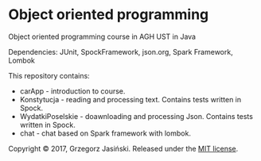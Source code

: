 # Object oriented programming
Object oriented programming course in AGH UST in Java

Dependencies: JUnit, SpockFramework, json.org, Spark Framework, Lombok

This repository contains:
- carApp - introduction to course. 
- Konstytucja - reading and processing text. Contains tests written in Spock.
- WydatkiPoselskie - doawnloading and processing Json. Contains tests written in Spock.
- chat - chat based on Spark framework with lombok.

Copyright © 2017, Grzegorz Jasiński.
Released under the [MIT license](LICENSE).
